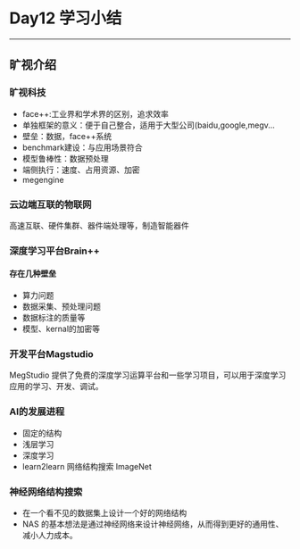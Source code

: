 # Day12 学习小结

------

## 旷视介绍

### 旷视科技

- face++:工业界和学术界的区别，追求效率
- 单独框架的意义：便于自己整合，适用于大型公司(baidu,google,megv...
- 壁垒：数据，face++系统
- benchmark建设：与应用场景符合
- 模型鲁棒性：数据预处理
- 端侧执行：速度、占用资源、加密
- megengine



### 云边端互联的物联网

高速互联、硬件集群、器件端处理等，制造智能器件



### 深度学习平台Brain++

#### 存在几种壁垒

- 算力问题
- 数据采集、预处理问题
- 数据标注的质量等
- 模型、kernal的加密等



### 开发平台Magstudio

MegStudio 提供了免费的深度学习运算平台和一些学习项目，可以用于深度学习应用的学习、开发、调试。



### AI的发展进程

- 固定的结构
- 浅层学习
- 深度学习
- learn2learn 网络结构搜索 ImageNet

### 神经网络结构搜索

- 在一个看不见的数据集上设计一个好的网络结构
- NAS 的基本想法是通过神经网络来设计神经网络，从而得到更好的通用性、减小人力成本。